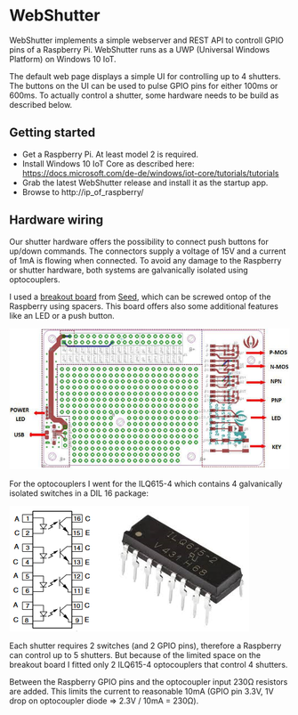 # WebShutter

WebShutter implements a simple webserver and REST API to controll GPIO pins of a Raspberry Pi. WebShutter runs as a UWP (Universal Windows Platform) on Windows 10 IoT.

The default web page displays a simple UI for controlling up to 4 shutters. The buttons on the UI can be used to pulse GPIO pins for either 100ms or 600ms. To actually control a shutter, some hardware needs to be build as described below.

## Getting started

* Get a Raspberry Pi. At least model 2 is required.
* Install Windows 10 IoT Core as described here: https://docs.microsoft.com/de-de/windows/iot-core/tutorials/tutorials
* Grab the latest WebShutter release and install it as the startup app.
* Browse to http://ip_of_raspberry/

## Hardware wiring

Our shutter hardware offers the possibility to connect push buttons for up/down commands. The connectors supply a voltage of 15V and a current of 1mA is flowing when connected. To avoid any damage to the Raspberry or shutter hardware, both systems are galvanically isolated using optocouplers.

I used a [breakout board](https://www.seeedstudio.com/Raspberry-Pi-Breakout-Board-v1-0-p-2410.html) from [Seed](https://www.seeedstudio.com/), which can be screwed ontop of the Raspberry using spacers. This board offers also some additional features like an LED or a push button.

![Seed breakout board](images/breakoutboard.jpg)

For the optocouplers I went for the ILQ615-4 which contains 4 galvanically isolated switches in a DIL 16 package:

![Optocoupler](images/optocoupler.png)

Each shutter requires 2 switches (and 2 GPIO pins), therefore a Raspberry can control up to 5 shutters. But because of the limited space on the breakout board I fitted only 2 ILQ615-4 optocouplers that control 4 shutters.

Between the Raspberry GPIO pins and the optocoupler input 230&#x2126; resistors are added. This limits the current to reasonable 10mA (GPIO pin 3.3V, 1V drop on optocoupler diode => 2.3V / 10mA = 230&#x2126;).
